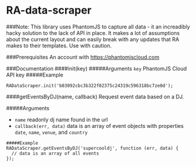 RA-data-scraper
===============

###Note:
This library uses PhantomJS to capture all data - it an increadibly hacky solution to the lack of API in place. It makes a lot of assumptions about the current layout and can easily break with any updates that RA makes to their templates. Use with caution.

###Prerequisites
An account with https://phantomjscloud.com

###Documentation
####init(key)
#####Arguments
`key` PhantomJS Cloud API key
#####Example
````
RADataScraper.init('b03092cbc3b322f02375c24319c596318bc7ze0d');
````

####getEventsByDJ(name, callback)
Request event data based on a DJ. 

#####Arguments
- `name` readonly dj name found in the url
- `callback(err, data)` data is an array of event objects with properties `date`, `name`, `venue`, and `country`
````
#####Example
RADataScraper.getEventsByDJ('supercooldj', function (err, data) {
  // data is an array of all events
});
````
